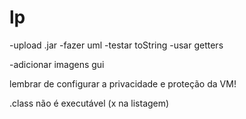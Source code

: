 # lp

-upload .jar
-fazer uml
-testar toString
-usar getters

-adicionar imagens gui

lembrar de configurar a privacidade e proteção da VM!

.class não é executável (x na listagem)
